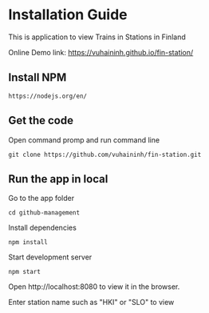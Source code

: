 # Installation Guide
This is application to view Trains in Stations in Finland

Online Demo link: https://vuhaininh.github.io/fin-station/

## Install NPM
```
https://nodejs.org/en/
```

## Get the code
Open command promp and run command line
```
git clone https://github.com/vuhaininh/fin-station.git

```
## Run the app in local
Go to the app folder
```
cd github-management

```
Install dependencies
```
npm install

```
Start development server
```
npm start

```
 Open http://localhost:8080 to view it in the browser.

 Enter station name such as "HKI" or "SLO" to view
 ```
